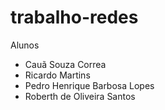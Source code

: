 # trabalho-redes
 Alunos
* Cauã Souza Correa
* Ricardo Martins
* Pedro Henrique Barbosa Lopes
* Roberth de Oliveira Santos
